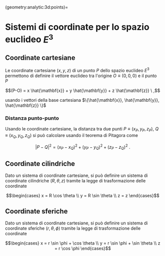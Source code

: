 (geometry:analytic:3d:points)=
# Sistemi di coordinate per lo spazio euclideo $E^3$

## Coordinate cartesiane
Le coordinate cartesiane $(x,y,z)$ di un punto $P$ dello spazio euclideo $E^3$ permettono di definire il vettore euclideo tra l'origine $O \equiv (0,0,0)$ e il punto $P$

$$(P-O) = x \hat{\mathbf{x}} + y \hat{\mathbf{y}} + z \hat{\mathbf{z}} \ ,$$

usando i vettori della base cartesiana $\{\hat{\mathbf{x}}, \hat{\mathbf{y}}, \hat{\mathbf{z}} \}$

### Distanza punto-punto
Usando le coordinate cartesiane, la distanza tra due punti $P \equiv(x_P, y_P, z_P)$, $Q \equiv (x_Q, y_Q, z_Q)$ si può calcolare usando il teorema di Pitagora come

$$|P-Q|^2 = (x_P - x_Q)^2 + (y_P - y_Q)^2 + (z_P - z_Q)^2 \ .$$

## Coordinate cilindriche
Dato un sistema di coordinate cartesiane, si può definire un sistema di coordinate cilindriche $(R, \theta, z)$ tramite la legge di trasformazione delle coordinate

$$\begin{cases}
x = R \cos \theta \\
y = R \sin \theta \\
z = z
\end{cases}$$

## Coordinate sferiche
Dato un sistema di coordinate cartesiane, si può definire un sistema di coordinate sferiche $(r, \theta, \phi)$ tramite la legge di trasformazione delle coordinate

$$\begin{cases}
x = r \sin \phi + \cos \theta \\
y = r \sin \phi + \sin \theta \\
z = r \cos \phi
\end{cases}$$



